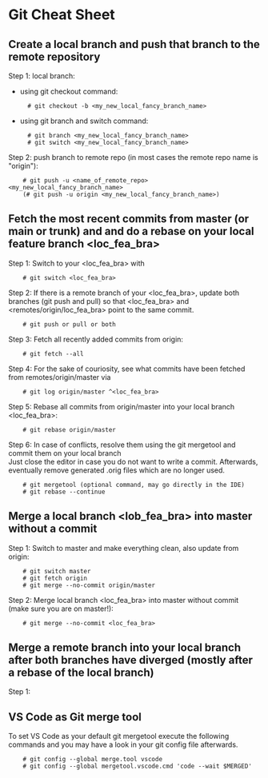 # Git Cheat Sheet

## Create a local branch and push that branch to the remote repository
Step 1: local branch:   
- using git checkout command:
  
        # git checkout -b <my_new_local_fancy_branch_name>

- using git branch and switch command:
  
        # git branch <my_new_local_fancy_branch_name>
        # git switch <my_new_local_fancy_branch_name>

Step 2: push branch to remote repo (in most cases the remote repo name is "origin"):

        # git push -u <name_of_remote_repo> <my_new_local_fancy_branch_name>
        (# git push -u origin <my_new_local_fancy_branch_name>)

## Fetch the most recent commits from master (or main or trunk) and and do a rebase on your local feature branch <loc_fea_bra>
Step 1: Switch to your <loc_fea_bra> with

        # git switch <loc_fea_bra> 

Step 2: If there is a remote branch of your <loc_fea_bra>, update both branches (git push and pull) so that <loc_fea_bra> and <remotes/origin/loc_fea_bra> point to the same commit.

        # git push or pull or both

Step 3: Fetch all recently added commits from origin:

        # git fetch --all

Step 4: For the sake of couriosity, see what commits have been fetched from remotes/origin/master via

        # git log origin/master ^<loc_fea_bra>

Step 5: Rebase all commits from origin/master into your local branch  <loc_fea_bra>:

        # git rebase origin/master

Step 6: In case of conflicts, resolve them using the git mergetool and commit them on your local branch     
Just close the editor in case you do not want to write a commit. Afterwards, eventually remove generated .orig files which are no longer used.

        # git mergetool (optional command, may go directly in the IDE)
        # git rebase --continue

## Merge a local branch <lob_fea_bra> into master without a commit
Step 1: Switch to master and make everything clean, also update from origin:

        # git switch master
        # git fetch origin
        # git merge --no-commit origin/master

Step 2: Merge local branch <loc_fea_bra> into master without commit (make sure you are on master!):

        # git merge --no-commit <loc_fea_bra>


## Merge a remote branch into your local branch after both branches have diverged (mostly after a rebase of the local branch)
Step 1:

## VS Code as Git merge tool
To set VS Code as your default git mergetool execute the following commands and you may have a look in your git config file afterwards.

        # git config --global merge.tool vscode
        # git config --global mergetool.vscode.cmd 'code --wait $MERGED'